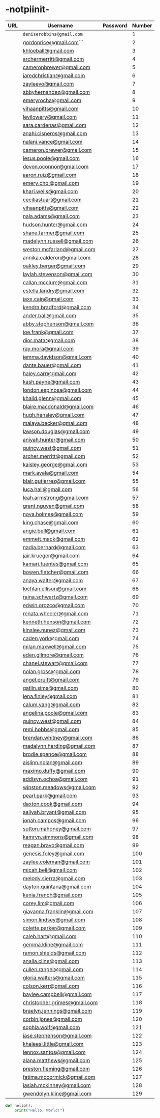 # -notpiinit-
| URL                          | Username                     | Password       | Number |
|------------------------------|------------------------------|----------------|--------|
|  |```deniserobbins@gmail.com```      | <n0tpiinit>    | 1      |
|  | gordonrice@gmail.com```         | <n0tpiinit>    | 2      |
|  | khloeball@gmail.com          | <n0tpiinit>    | 3      |
|  | archermerritt@gmail.com      | <n0tpiinit>    | 4      |
|  | cameronbrewer@gmail.com      | <n0tpiinit>    | 5      |
|  | jaredchristian@gmail.com     | <n0tpiinit>    | 6      |
|  | zayleevo@gmail.com           | <n0tpiinit>    | 7      |
|  | abbyhernandez@gmail.com      | <n0tpiinit>    | 8      |
|  | emeryrocha@gmail.com         | <n0tpiinit>    | 9      |
|  | vihaanpitts@gmail.com        | <n0tpiinit>    | 10     |
|  | levilowery@gmail.com         | <n0tpiinit>    | 11     |
|  | sara.cardenas@gmail.com      | <n0tpiinit>    | 12     |
|  | anahi.cisneros@gmail.com     | <n0tpiinit>    | 13     |
|  | nalani.vance@gmail.com       | <n0tpiinit>    | 14     |
|  | cameron.brewer@gmail.com     | <n0tpiinit>    | 15     |
|  | jesus.poole@gmail.com        | <n0tpiinit>    | 16     |
|  | devon.oconnor@gmail.com      | <n0tpiinit>    | 17     |
|  | aaron.ruiz@gmail.com         | <n0tpiinit>    | 18     |
|  | emery.choi@gmail.com         | <n0tpiinit>    | 19     |
|  | khari.wells@gmail.com        | <n0tpiinit>    | 20     |
|  | ceciliastuart@gmail.com      | <n0tpiinit>    | 21     |
|  | vihaanpitts@gmail.com        | <n0tpiinit>    | 22     |
|  | nala.adams@gmail.com         | <n0tpiinit>    | 23     |
|  | hudson.hunter@gmail.com      | <n0tpiinit>    | 24     |
|  | shane.farmer@gmail.com       | <n0tpiinit>    | 25     |
|  | madelynn.russell@gmail.com   | <n0tpiinit>    | 26     |
|  | weston.mcfarland@gmail.com   | <n0tpiinit>    | 27     |
|  | annika.calderon@gmail.com    | <n0tpiinit>    | 28     |
|  | oakley.berger@gmail.com      | <n0tpiinit>    | 29     |
|  | laylah.stevenson@gmail.com    | <n0tpiinit>    | 30     |
|  | callan.mcclure@gmail.com     | <n0tpiinit>    | 31     |
|  | estella.landry@gmail.com     | <n0tpiinit>    | 32     |
|  | jaxx.cain@gmail.com          | <n0tpiinit>    | 33     |
|  | kendra.bradford@gmail.com    | <n0tpiinit>    | 34     |
|  | ander.ball@gmail.com         | <n0tpiinit>    | 35     |
|  | abby.stephenson@gmail.com    | <n0tpiinit>    | 36     |
|  | joe.frank@gmail.com          | <n0tpiinit>    | 37     |
|  | dior.mata@gmail.com          | <n0tpiinit>    | 38     |
|  | ray.mora@gmail.com           | <n0tpiinit>    | 39     |
|  | jemma.davidson@gmail.com     | <n0tpiinit>    | 40     |
|  | dante.bauer@gmail.com        | <n0tpiinit>    | 41     |
|  | haley.carr@gmail.com         | <n0tpiinit>    | 42     |
|  | kash.payne@gmail.com         | <n0tpiinit>    | 43     |
|  | london.espinosa@gmail.com    | <n0tpiinit>    | 44     |
|  | khalid.glenn@gmail.com       | <n0tpiinit>    | 45     |
|  | blaire.macdonald@gmail.com    | <n0tpiinit>    | 46     |
|  | hugh.hensley@gmail.com       | <n0tpiinit>    | 47     |
|  | malaya.becker@gmail.com      | <n0tpiinit>    | 48     |
|  | lawson.douglas@gmail.com     | <n0tpiinit>    | 49     |
|  | aniyah.hunter@gmail.com      | <n0tpiinit>    | 50     |
|  | quincy.west@gmail.com        | <n0tpiinit>    | 51     |
|  | archer.merritt@gmail.com     | <n0tpiinit>    | 52     |
|  | kaisley.george@gmail.com     | <n0tpiinit>    | 53     |
|  | mark.ayala@gmail.com         | <n0tpiinit>    | 54     |
|  | blair.gutierrez@gmail.com    | <n0tpiinit>    | 55     |
|  | luca.hall@gmail.com          | <n0tpiinit>    | 56     |
|  | leah.armstrong@gmail.com     | <n0tpiinit>    | 57     |
|  | grant.nguyen@gmail.com       | <n0tpiinit>    | 58     |
|  | nova.holmes@gmail.com        | <n0tpiinit>    | 59     |
|  | king.chase@gmail.com         | <n0tpiinit>    | 60     |
|  | angie.bell@gmail.com         | <n0tpiinit>    | 61     |
|  | emmett.mack@gmail.com        | <n0tpiinit>    | 62     |
|  | nadia.bernard@gmail.com      | <n0tpiinit>    | 63     |
|  | jair.krueger@gmail.com       | <n0tpiinit>    | 64     |
|  | kamari.fuentes@gmail.com     | <n0tpiinit>    | 65     |
|  | bowen.fletcher@gmail.com     | <n0tpiinit>    | 66     |
|  | anaya.walter@gmail.com       | <n0tpiinit>    | 67     |
|  | lochlan.ellison@gmail.com    | <n0tpiinit>    | 68     |
|  | raina.schwartz@gmail.com     | <n0tpiinit>    | 69     |
|  | edwin.orozco@gmail.com       | <n0tpiinit>    | 70     |
|  | renata.wheeler@gmail.com     | <n0tpiinit>    | 71     |
|  | kenneth.henson@gmail.com     | <n0tpiinit>    | 72     |
|  | kinslee.nunez@gmail.com      | <n0tpiinit>    | 73     |
|  | caden.york@gmail.com         | <n0tpiinit>    | 74     |
|  | milan.maxwell@gmail.com      | <n0tpiinit>    | 75     |
|  | eden.gilmore@gmail.com       | <n0tpiinit>    | 76     |
|  | chanel.stewart@gmail.com     | <n0tpiinit>    | 77     |
|  | nolan.gross@gmail.com        | <n0tpiinit>    | 78     |
|  | angel.pruitt@gmail.com       | <n0tpiinit>    | 79     |
|  | gatlin.sims@gmail.com        | <n0tpiinit>    | 80     |
|  | lena.finley@gmail.com        | <n0tpiinit>    | 81     |
|  | calum.yang@gmail.com         | <n0tpiinit>    | 82     |
|  | angelina.poole@gmail.com     | <n0tpiinit>    | 83     |
|  | quincy.west@gmail.com        | <n0tpiinit>    | 84     |
|  | remi.hobbs@gmail.com         | <n0tpiinit>    | 85     |
|  | brendan.whitney@gmail.com    | <n0tpiinit>    | 86     |
|  | madalynn.harding@gmail.com    | <n0tpiinit>    | 87     |
|  | brodie.spence@gmail.com      | <n0tpiinit>    | 88     |
|  | aislinn.nolan@gmail.com      | <n0tpiinit>    | 89     |
|  | maximo.duffy@gmail.com       | <n0tpiinit>    | 90     |
|  | addisyn.ochoa@gmail.com      | <n0tpiinit>    | 91     |
|  | winston.meadows@gmail.com    | <n0tpiinit>    | 92     |
|  | pearl.park@gmail.com         | <n0tpiinit>    | 93     |
|  | daxton.cook@gmail.com        | <n0tpiinit>    | 94     |
|  | aaliyah.bryant@gmail.com     | <n0tpiinit>    | 95     |
|  | jonah.campos@gmail.com       | <n0tpiinit>    | 96     |
|  | sutton.mahoney@gmail.com     | <n0tpiinit>    | 97     |
|  | kamryn.simmons@gmail.com     | <n0tpiinit>    | 98     |
|  | reagan.bravo@gmail.com       | <n0tpiinit>    | 99     |
|  | genesis.foley@gmail.com      | <n0tpiinit>    | 100    |
|  | zaylee.coleman@gmail.com     | <n0tpiinit>    | 101    |
|  | micah.bell@gmail.com         | <n0tpiinit>    | 102    |
|  | melody.sierra@gmail.com      | <n0tpiinit>    | 103    |
|  | dayton.quintana@gmail.com    | <n0tpiinit>    | 104    |
|  | kenia.french@gmail.com       | <n0tpiinit>    | 105    |
|  | corey.lim@gmail.com          | <n0tpiinit>    | 106    |
|  | giavanna.franklin@gmail.com   | <n0tpiinit>    | 107    |
|  | simon.lindsey@gmail.com      | <n0tpiinit>    | 108    |
|  | colette.parker@gmail.com     | <n0tpiinit>    | 109    |
|  | caleb.hart@gmail.com         | <n0tpiinit>    | 110    |
|  | gemma.kline@gmail.com        | <n0tpiinit>    | 111    |
|  | ramon.shields@gmail.com      | <n0tpiinit>    | 112    |
|  | analia.cline@gmail.com       | <n0tpiinit>    | 113    |
|  | cullen.rangel@gmail.com      | <n0tpiinit>    | 114    |
|  | gloria.walters@gmail.com     | <n0tpiinit>    | 115    |
|  | colson.kerr@gmail.com        | <n0tpiinit>    | 116    |
|  | baylee.campbell@gmail.com    | <n0tpiinit>    | 117    |
|  | christopher.grimes@gmail.com | <n0tpiinit>    | 118    |
|  | braelyn.jennings@gmail.com   | <n0tpiinit>    | 119    |
|  | corbin.jones@gmail.com       | <n0tpiinit>    | 120    |
|  | sophia.wolf@gmail.com        | <n0tpiinit>    | 121    |
|  | jase.stephenson@gmail.com    | <n0tpiinit>    | 122    |
|  | khaleesi.little@gmail.com    | <n0tpiinit>    | 123    |
|  | lennox.santos@gmail.com      | <n0tpiinit>    | 124    |
|  | alana.matthews@gmail.com     | <n0tpiinit>    | 125    |
|  | preston.fleming@gmail.com    | <n0tpiinit>    | 126    |
|  | fatima.mccormick@gmail.com   | <n0tpiinit>    | 127    |
|  | jasiah.mckinney@gmail.com    | <n0tpiinit>    | 128    |
|  | gwendolyn.kline@gmail.com    | <n0tpiinit>    | 129    |


```python
def hello():
    print("Hello, World!")
